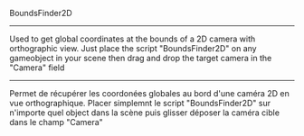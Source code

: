 BoundsFinder2D

------------------

Used to get global coordinates at the bounds of a 2D camera with orthographic view.
Just place the script "BoundsFinder2D" on any gameobject in your scene then drag and drop the target camera in the "Camera" field

------------------

Permet de récupérer les coordonées globales au bord d'une caméra 2D en vue orthographique.
Placer simplemnt le script "BoundsFinder2D" sur n'importe quel object dans la scène puis glisser déposer la caméra cible dans le champ "Camera"